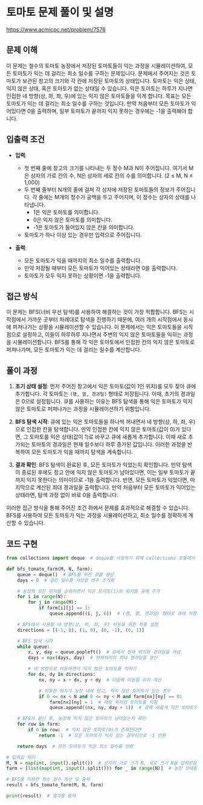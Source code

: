 # 토마토 문제 풀이 및 설명

https://www.acmicpc.net/problem/7576

## 문제 이해

이 문제는 철수의 토마토 농장에서 저장된 토마토들이 익는 과정을 시뮬레이션하여, 모든 토마토가 익는 데 걸리는 최소 일수를 구하는 문제입니다. 문제에서 주어지는 것은 토마토가 보관된 창고의 크기와 각 칸에 저장된 토마토의 상태입니다. 토마토는 익은 상태, 익지 않은 상태, 혹은 토마토가 없는 상태일 수 있습니다. 익은 토마토는 하루가 지나면 인접한 네 방향(상, 하, 좌, 우)에 있는 익지 않은 토마토들을 익게 합니다. 목표는 모든 토마토가 익는 데 걸리는 최소 일수를 구하는 것입니다. 만약 처음부터 모든 토마토가 익어있다면 0을 출력하며, 일부 토마토가 끝까지 익지 못하는 경우에는 -1을 출력해야 합니다.

## 입출력 조건

- **입력**:

  - 첫 번째 줄에 창고의 크기를 나타내는 두 정수 M과 N이 주어집니다. 여기서 M은 상자의 가로 칸의 수, N은 상자의 세로 칸의 수를 의미합니다. (2 ≤ M, N ≤ 1,000)
  - 두 번째 줄부터 N개의 줄에 걸쳐 각 상자에 저장된 토마토들의 정보가 주어집니다. 각 줄에는 M개의 정수가 공백을 두고 주어지며, 이 정수는 상자의 상태를 나타냅니다.
    - 1은 익은 토마토를 의미합니다.
    - 0은 익지 않은 토마토를 의미합니다.
    - -1은 토마토가 들어있지 않은 칸을 의미합니다.
  - 토마토가 하나 이상 있는 경우만 입력으로 주어집니다.

- **출력**:
  - 모든 토마토가 익을 때까지의 최소 일수를 출력합니다.
  - 만약 저장될 때부터 모든 토마토가 익어있는 상태라면 0을 출력합니다.
  - 토마토가 모두 익지 못하는 상황이면 -1을 출력합니다.

## 접근 방식

이 문제는 BFS(너비 우선 탐색)를 사용하여 해결하는 것이 가장 적합합니다. BFS는 시작점에서 가까운 곳부터 차례대로 탐색을 진행하기 때문에, 여러 개의 시작점에서 동시에 퍼져나가는 상황을 시뮬레이션할 수 있습니다. 이 문제에서는 익은 토마토들을 시작점으로 설정하고, 이들이 하루하루 지나면서 주변의 익지 않은 토마토들을 익히는 과정을 시뮬레이션합니다. BFS를 통해 각 익은 토마토에서 인접한 칸의 익지 않은 토마토로 퍼져나가며, 모든 토마토가 익는 데 걸리는 일수를 계산합니다.

## 풀이 과정

1. **초기 상태 설정**: 먼저 주어진 창고에서 익은 토마토(값이 1인 위치)를 모두 찾아 큐에 추가합니다. 각 토마토는 `(행, 열, 경과일)` 형태로 저장됩니다. 이때, 초기의 경과일은 0으로 설정됩니다. 큐를 사용하는 이유는 BFS 탐색을 통해 익은 토마토가 익지 않은 토마토로 퍼져나가는 과정을 시뮬레이션하기 위함입니다.

2. **BFS 탐색 시작**: 큐에 있는 익은 토마토들을 하나씩 꺼내면서 네 방향(상, 하, 좌, 우)으로 인접한 칸을 탐색합니다. 만약 인접한 칸에 익지 않은 토마토(값이 0)가 있다면, 그 토마토를 익은 상태(값이 1)로 바꾸고 큐에 새롭게 추가합니다. 이때 새로 추가되는 토마토의 경과일은 현재 일수보다 하루 증가된 값입니다. 이러한 과정을 반복하여 모든 토마토가 익을 때까지 탐색을 계속합니다.

3. **결과 확인**: BFS 탐색이 완료된 후, 모든 토마토가 익었는지 확인합니다. 만약 탐색이 종료된 후에도 창고 안에 익지 않은 토마토가 남아있다면, 이는 일부 토마토가 끝까지 익지 못한다는 의미이므로 -1을 출력합니다. 반면, 모든 토마토가 익었다면, 마지막으로 계산된 최대 경과일을 출력합니다. 만약 처음부터 모든 토마토가 익어있는 상태라면, 탐색 과정 없이 바로 0을 출력합니다.

이러한 접근 방식을 통해 주어진 조건 하에서 문제를 효과적으로 해결할 수 있습니다. BFS를 사용하여 모든 토마토가 익는 과정을 시뮬레이션하고, 최소 일수를 정확하게 계산할 수 있습니다.

## 코드 구현

```python
from collections import deque  # deque를 사용하기 위해 collections 모듈에서 deque를 임포트

def bfs_tomato_farm(M, N, farm):
    queue = deque()  # BFS를 위한 큐를 생성
    days = 0  # 걸린 일수를 저장할 변수 초기화

    # 농장의 모든 위치를 순회하면서 익은 토마토(1)의 위치를 큐에 추가
    for i in range(N):
        for j in range(M):
            if farm[i][j] == 1:
                queue.append((i, j, 0))  # (행, 열, 경과일) 형태로 큐에 저장

    # BFS에서 사용할 네 방향(상, 하, 좌, 우) 이동을 위한 좌표 설정
    directions = [(-1, 0), (1, 0), (0, -1), (0, 1)]

    # BFS 탐색 시작
    while queue:
        x, y, day = queue.popleft()  # 큐에서 현재 위치와 경과일을 꺼냄
        days = max(days, day)  # 현재까지의 최대 경과일을 갱신

        # 네 방향으로 이동하면서 익지 않은 토마토를 익히기
        for dx, dy in directions:
            nx, ny = x + dx, y + dy  # 다음에 이동할 위치 계산

            # 이동한 위치가 농장 내에 있고, 익지 않은 토마토가 있는 경우
            if 0 <= nx < N and 0 <= ny < M and farm[nx][ny] == 0:
                farm[nx][ny] = 1  # 해당 위치의 토마토를 익힘
                queue.append((nx, ny, day + 1))  # 큐에 새롭게 익은 토마토의 위치와 경과일을 추가

    # BFS가 끝난 후, 농장에 익지 않은 토마토가 남아있는지 확인
    for row in farm:
        if 0 in row:  # 익지 않은 토마토(0)가 존재한다면
            return -1  # 모든 토마토가 익지 않는 경우이므로 -1 반환

    return days  # 모든 토마토가 익은 최소 일수를 반환

# 입력값 처리
M, N = map(int, input().split())  # 상자의 가로 크기 M, 세로 크기 N을 입력받음
farm = [list(map(int, input().split())) for _ in range(N)]  # 농장 상태를 2차원 리스트로 입력받음

# BFS를 이용한 최소 일수 계산 및 출력
result = bfs_tomato_farm(M, N, farm)

print(result)  # 결과를 출력
```

